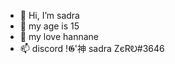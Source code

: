- 👋 Hi, I’m sadra
- 👀 my age is 15
- 💞️ my love hannane
- 📫 discord !𝕲'神 sadra ZєRᎧ#3646

<!---
sadraaaa/sadraaaa is a ✨ special ✨ repository because its `README.md` (this file) appears on your GitHub profile.
You can click the Preview link to take a look at your changes.
--->
